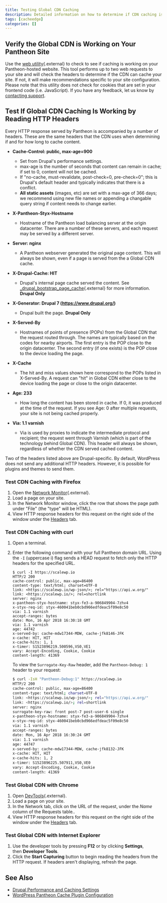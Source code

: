 ```yaml
---
title: Testing Global CDN Caching
description: Detailed information on how to determine if CDN caching is working on your site.
tags: [cacheedge]
categories: []
---
```

## Verify the Global CDN is Working on Your Pantheon Site

Use the [web utility](https://varnishcheck.pantheon.io/){.external} to check to see if caching is working on your Pantheon-hosted website. This tool performs up to two web requests to your site and will check the headers to determine if the CDN can cache your site. If not, it will make recommendations specific to your site configuration. Please note that this utility does not check for cookies that are set in your frontend code (i.e. JavaScript). If you have any feedback, let us know by [contacting support](/docs/support).

## Test If Global CDN Caching Is Working by Reading HTTP Headers

Every HTTP response served by Pantheon is accompanied by a number of headers. These are the same headers that the CDN uses when determining if and for how long to cache content.

- **Cache-Control: public, max-age=900**
  - Set from Drupal's performance settings.
  - max-age is the number of seconds that content can remain in cache; if set to 0, content will not be cached.
  - If "no-cache, must-revalidate, post-check=0, pre-check=0"; this is Drupal's default header and typically indicates that there is a conflict.
  - **All static assets** (images, etc) are set with a max-age of 366 days; we recommend using new file names or appending a changable query string if content needs to change earlier.

- **X-Pantheon-Styx-Hostname**
  - Hostname of the Pantheon load balancing server at the origin datacenter. There are a number of these servers, and each request may be served by a different server.

- **Server: nginx**
  - A Pantheon webserver generated the original page content. This will always be shown, even if a page is served from the a Global CDN cache.

- **X-Drupal-Cache: HIT**
  - Drupal's internal page cache served the content. See  [\_drupal\_bootstrap\_page\_cache](https://api.drupal.org/api/drupal/includes%21bootstrap.inc/function/_drupal_bootstrap_page_cache/7){.external} for more information.  **Drupal Only**

- **X-Generator: Drupal 7 (https://www.drupal.org/)**
  - Drupal built the page. **Drupal Only**

- **X-Served-By**
  - Hostnames of points of presence (POPs) from the Global CDN that the request routed through. The names are typically based on the codes for nearby airports. The first entry is the POP close to the origin datacenter. The second entry (if one exists) is the POP close to the device loading the page.

- **X-Cache**
  - The hit and miss values shown here correspond to the POPs listed in X-Served-By. A request can "hit" in Global CDN either close to the device loading the page or close to the origin datacenter.

- **Age: 233**
  - How long the content has been stored in cache. If 0, it was produced at the time of the request. If you see Age: 0 after multiple requests, your site is not being cached properly.

- **Via: 1.1 varnish**
  - Via is used by proxies to indicate the intermediate protocol and recipient; the request went through Varnish (which is part of the technology behind Global CDN). This header will always be shown, regardless of whether the CDN served cached content.

Two of the headers listed above are Drupal-specific. By default, WordPress does not send any additional HTTP headers. However, it is possible for plugins and themes to send them.


### Test CDN Caching with Firefox

1. Open the [Network Monitor](https://developer.mozilla.org/en-US/docs/Tools/Network_Monitor){.external}.
2. Load a page on your site.
3. In the Network Monitor window, click the row that shows the page path under "File" (the "type" will be HTML).
4. View HTTP response headers for this request on the right side of the window under the [Headers](https://developer.mozilla.org/en-US/docs/Tools/Network_Monitor#Headers) tab.

### Test CDN Caching with curl

1. Open a terminal.
2. Enter the following command with your full Pantheon domain URL. Using the `-I` (uppercase i) flag sends a HEAD request to fetch only the HTTP headers for the specified URL.

    ```
    $ curl -I https://scalewp.io
    HTTP/2 200
    cache-control: public, max-age=86400
    content-type: text/html; charset=UTF-8
    link: <https://scalewp.io/wp-json/>; rel="https://api.w.org/"
    link: <https://scalewp.io/>; rel=shortlink
    server: nginx
    x-pantheon-styx-hostname: styx-fe3-a-906849904-7zhv4
    x-styx-req-id: styx-460041beb0cbd966edfdeac5f09e8c50
    via: 1.1 varnish
    accept-ranges: bytes
    date: Mon, 16 Apr 2018 16:30:18 GMT
    via: 1.1 varnish
    age: 44742
    x-served-by: cache-mdw17344-MDW, cache-jfk8146-JFK
    x-cache: HIT, HIT
    x-cache-hits: 1, 1
    x-timer: S1523896219.500596,VS0,VE1
    vary: Accept-Encoding, Cookie, Cookie
    content-length: 41369
    ```

    To view the `Surrogate-Key-Raw` header, add the `Pantheon-Debug: 1` header to your request:

    ```bash
    $ curl -IsH "Pantheon-Debug:1" https://scalewp.io
    HTTP/2 200
    cache-control: public, max-age=86400
    content-type: text/html; charset=UTF-8
    link: <https://scalewp.io/wp-json/>; rel="https://api.w.org/"
    link: <https://scalewp.io/>; rel=shortlink
    server: nginx
    surrogate-key-raw: front post-7 post-user-6 single
    x-pantheon-styx-hostname: styx-fe3-a-906849904-7zhv4
    x-styx-req-id: styx-460041beb0cbd966edfdeac5f09e8c50
    via: 1.1 varnish
    accept-ranges: bytes
    date: Mon, 16 Apr 2018 16:30:24 GMT
    via: 1.1 varnish
    age: 44747
    x-served-by: cache-mdw17344-MDW, cache-jfk8132-JFK
    x-cache: HIT, HIT
    x-cache-hits: 1, 2
    x-timer: S1523896225.507911,VS0,VE0
    vary: Accept-Encoding, Cookie, Cookie
    content-length: 41369
    ```

### Test Global CDN with Chrome

1. Open [DevTools](https://developers.google.com/web/tools/chrome-devtools){.external}.
2. Load a page on your site.
3. In the Network tab, click on the URL of the request, under the *Name* column of the Requests table..
4. View HTTP response headers for this request on the right side of the window under the [Headers](https://developers.google.com/web/tools/chrome-devtools/network-performance/reference#headers) tab.

### Test Global CDN with Internet Explorer

1. Use the developer tools by pressing **F12** or by clicking **Settings**, then **Developer Tools**.
2. Click the **Start Capturing** button to begin reading the headers from the HTTP request. If headers aren't displaying, refresh the page.


## See Also
- [Drupal Performance and Caching Settings](/docs/drupal-cache/)
- [WordPress Pantheon Cache Plugin Configuration](/docs/wordpress-cache-plugin/)

